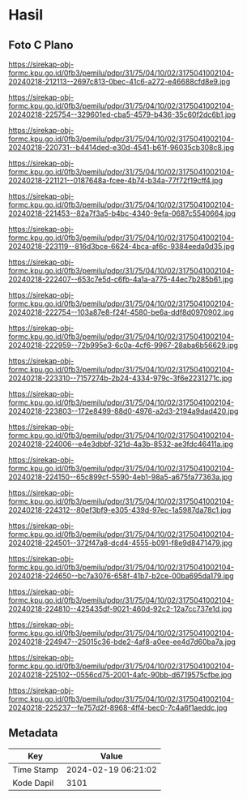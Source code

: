# Hasil

## Foto C Plano

https://sirekap-obj-formc.kpu.go.id/0fb3/pemilu/pdpr/31/75/04/10/02/3175041002104-20240218-212113--2697c813-0bec-41c6-a272-e46688cfd8e9.jpg

https://sirekap-obj-formc.kpu.go.id/0fb3/pemilu/pdpr/31/75/04/10/02/3175041002104-20240218-225754--329601ed-cba5-4579-b436-35c60f2dc6b1.jpg

https://sirekap-obj-formc.kpu.go.id/0fb3/pemilu/pdpr/31/75/04/10/02/3175041002104-20240218-220731--b4414ded-e30d-4541-b61f-96035cb308c8.jpg

https://sirekap-obj-formc.kpu.go.id/0fb3/pemilu/pdpr/31/75/04/10/02/3175041002104-20240218-221121--0187648a-fcee-4b74-b34a-77f72f19cff4.jpg

https://sirekap-obj-formc.kpu.go.id/0fb3/pemilu/pdpr/31/75/04/10/02/3175041002104-20240218-221453--82a7f3a5-b4bc-4340-9efa-0687c5540664.jpg

https://sirekap-obj-formc.kpu.go.id/0fb3/pemilu/pdpr/31/75/04/10/02/3175041002104-20240218-223119--816d3bce-6624-4bca-af6c-9384eeda0d35.jpg

https://sirekap-obj-formc.kpu.go.id/0fb3/pemilu/pdpr/31/75/04/10/02/3175041002104-20240218-222407--653c7e5d-c6fb-4a1a-a775-44ec7b285b61.jpg

https://sirekap-obj-formc.kpu.go.id/0fb3/pemilu/pdpr/31/75/04/10/02/3175041002104-20240218-222754--103a87e8-f24f-4580-be6a-ddf8d0970902.jpg

https://sirekap-obj-formc.kpu.go.id/0fb3/pemilu/pdpr/31/75/04/10/02/3175041002104-20240218-222959--72b995e3-6c0a-4cf6-9967-28aba6b56629.jpg

https://sirekap-obj-formc.kpu.go.id/0fb3/pemilu/pdpr/31/75/04/10/02/3175041002104-20240218-223310--7157274b-2b24-4334-979c-3f6e2231271c.jpg

https://sirekap-obj-formc.kpu.go.id/0fb3/pemilu/pdpr/31/75/04/10/02/3175041002104-20240218-223803--172e8499-88d0-4976-a2d3-2194a9dad420.jpg

https://sirekap-obj-formc.kpu.go.id/0fb3/pemilu/pdpr/31/75/04/10/02/3175041002104-20240218-224006--e4e3dbbf-321d-4a3b-8532-ae3fdc46411a.jpg

https://sirekap-obj-formc.kpu.go.id/0fb3/pemilu/pdpr/31/75/04/10/02/3175041002104-20240218-224150--65c899cf-5590-4eb1-98a5-a675fa77363a.jpg

https://sirekap-obj-formc.kpu.go.id/0fb3/pemilu/pdpr/31/75/04/10/02/3175041002104-20240218-224312--80ef3bf9-e305-439d-97ec-1a5987da78c1.jpg

https://sirekap-obj-formc.kpu.go.id/0fb3/pemilu/pdpr/31/75/04/10/02/3175041002104-20240218-224501--372f47a8-dcd4-4555-b091-f8e9d8471479.jpg

https://sirekap-obj-formc.kpu.go.id/0fb3/pemilu/pdpr/31/75/04/10/02/3175041002104-20240218-224650--bc7a3076-658f-41b7-b2ce-00ba695da179.jpg

https://sirekap-obj-formc.kpu.go.id/0fb3/pemilu/pdpr/31/75/04/10/02/3175041002104-20240218-224810--425435df-9021-460d-92c2-12a7cc737e1d.jpg

https://sirekap-obj-formc.kpu.go.id/0fb3/pemilu/pdpr/31/75/04/10/02/3175041002104-20240218-224947--25015c36-bde2-4af8-a0ee-ee4d7d60ba7a.jpg

https://sirekap-obj-formc.kpu.go.id/0fb3/pemilu/pdpr/31/75/04/10/02/3175041002104-20240218-225102--0556cd75-2001-4afc-90bb-d6719575cfbe.jpg

https://sirekap-obj-formc.kpu.go.id/0fb3/pemilu/pdpr/31/75/04/10/02/3175041002104-20240218-225237--fe757d2f-8968-4ff4-bec0-7c4a6f1aeddc.jpg


## Metadata

| Key        | Value               |
| ---------- | ------------------- |
| Time Stamp | 2024-02-19 06:21:02 |
| Kode Dapil | 3101                |



